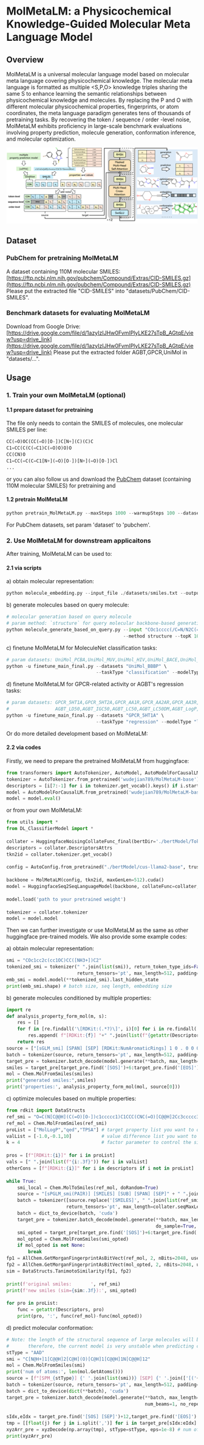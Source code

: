 # MolMetaLM: a Physicochemical Knowledge-Guided Molecular Meta Language Model

## Overview
MolMetaLM is a universal molecular language model based on molecular meta language covering physicochemical knowledge. The molecular meta language is formatted as multiple <S,P,O> knowledge triples sharing the same S to enhance learning the semantic relationships between physicochemical knowledge and molecules. By replacing the P and O with different molecular physicochemical properties, fingerprints, or atom coordinates, the meta language paradigm generates tens of thousands of pretraining tasks. By recovering the token / sequence / order -level noise, MolMetaLM exhibits proficiency in large-scale benchmark evaluations involving property prediction, molecule generation, conformation inference, and molecular optimization.

![image](https://github.com/CSUBioGroup/MolMetaLM/blob/main/figures/framework.png)

## Dataset
### PubChem for pretraining MolMetaLM
A dataset containing 110M molecular SMILES: [https://ftp.ncbi.nlm.nih.gov/pubchem/Compound/Extras/CID-SMILES.gz](https://ftp.ncbi.nlm.nih.gov/pubchem/Compound/Extras/CID-SMILES.gz)
Please put the extracted file "CID-SMILES" into "datasets/PubChem/CID-SMILES". 

### Benchmark datasets for evaluating MolMetaLM
Download from Google Drive: [https://drive.google.com/file/d/1azyIzIJHw0FvmIPlyLKE27sTpB_AGtqE/view?usp=drive_link](https://drive.google.com/file/d/1azyIzIJHw0FvmIPlyLKE27sTpB_AGtqE/view?usp=drive_link)
Please put the extracted folder AGBT,GPCR,UniMol in "datasets/...".

## Usage
### 1. Train your own MolMetaLM (optional)
#### 1.1 prepare dataset for pretraining
The file only needs to contain the SMILES of molecules, one molecular SMILES per line:
```python
CC(=O)OC(CC(=O)[O-])C[N+](C)(C)C
C1=CC(C(C(=C1)C(=O)O)O)O
CC(CN)O
C1=CC(=C(C=C1[N+](=O)[O-])[N+](=O)[O-])Cl
...
```

or you can also follow us and download the [PubChem](https://ftp.ncbi.nlm.nih.gov/pubchem/Compound/Extras/CID-SMILES.gz) dataset (containing 110M molecular SMILES) for pretraining and 
#### 1.2 pretrain MolMetaLM

```python
python pretrain_MolMetaLM.py --maxSteps 1000 --warmupSteps 100 --dataset ./datasets/smiles.txt --model_size base
```

For PubChem datasets, set param 'dataset' to 'pubchem'. 

### 2. Use MolMetaLM for downstream applicaitons

After training, MolMetaLM can be used to:
#### 2.1 via scripts
a) obtain molecular representation:
```python
python molecule_embedding.py --input_file ./datasets/smiles.txt --output_file ./cache/smiles.pkl
```

b) generate molecules based on query molecule:
```python
# molecular generation based on query molecule
# param method: `structure` for query molecular backbone-based generation; `fingerprint` for query molecular fingerprint-based generation
python molecule_generate_based_on_query.py --input "COc1cccc(/C=N/N2C(=O)c3ccccc3C2=O)c1OC"  --output ./cache \
                                           --method structure --topK 10
```

c) finetune MolMetaLM for MoleculeNet classification tasks:
```python
# param datasets: UniMol_PCBA,UniMol_MUV,UniMol_HIV,UniMol_BACE,UniMol_BBBP,UniMol_Tox21,UniMol_ToxCast,UniMol_SIDER,UniMol_ClinTox
python -u finetune_main_final.py --datasets "UniMol_BBBP" \
                                 --taskType "classification" --modelType "llama2-base"
```

d) finetune MolMetaLM for GPCR-related activity or AGBT's regression tasks:
```python
# param datasets: GPCR_5HT1A,GPCR_5HT2A,GPCR_AA1R,GPCR_AA2AR,GPCR_AA3R,GPCR_CNR2,GPCR_DRD2,GPCR_DRD3,GPCR_HRH3,GPCR_OPRM,
#                 AGBT_LD50,AGBT_IGC50,AGBT_LC50,AGBT_LC50DM,AGBT_LogP,AGBT_FreeSolv,AGBT_Lipophilicity
python -u finetune_main_final.py --datasets "GPCR_5HT1A" \
                                 --taskType "regression" --modelType "llama2-base"
```

Or do more detailed development based on MolMetaLM:
#### 2.2 via codes
Firstly, we need to prepare the pretrained MolMetaLM from huggingface:
```python
from transformers import AutoTokenizer, AutoModel, AutoModelForCausalLM
tokenizer = AutoTokenizer.from_pretrained('wudejian789/MolMetaLM-base')
descriptors = [i[7:-1] for i in tokenizer.get_vocab().keys() if i.startswith('[RDKit:')]
model = AutoModelForCausalLM.from_pretrained('wudejian789/MolMetaLM-base').cuda()
model = model.eval()
```
or from your own MolMetaLM:
```python
from utils import *
from DL_ClassifierModel import *

collater = HuggingfaceNoisingCollateFunc_final(bertDir='./bertModel/Tokenizer_final', seqMaxLen=512, k=64)
descriptors = collater.DescriptorsAttrs
tkn2id = collater.tokenizer.get_vocab()

config = AutoConfig.from_pretrained("./bertModel/cus-llama2-base", trust_remote_code=True, use_flash_attention_2=True)

backbone = MolMetaLM(config, tkn2id, maxGenLen=512).cuda()
model = HuggingfaceSeq2SeqLanguageModel(backbone, collateFunc=collater, AMP=True)

model.load('path to your pretrained weight')

tokenizer = collater.tokenizer
model = model.model
```

Then we can further investigate or use MolMetaLM as the same as other huggingface pre-trained models.
We also provide some example codes:

a) obtain molecular representation:
```python
smi = "COc1cc2c(cc1OC)CC([NH3+])C2"
tokenized_smi = tokenizer(" ".join(list(smi)), return_token_type_ids=False, 
                          return_tensors='pt', max_length=512, padding='longest', truncation=True)
emb_smi = model.model(**tokenized_smi).last_hidden_state
print(emb_smi.shape) # batch size, seq length, embedding size
```

b) generate molecules conditioned by multiple properties:
```python
import re
def analysis_property_form_mol(m, s):
    res = []
    for f in [re.findall('\[RDKit:(.*?)\]', i)[0] for i in re.findall('(\[RDKit:[0-9a-zA-Z]*?\][0-9.\s]+?);', s)]:
        res.append( f"[RDKit:{f}] "+" ".join(list(f"{getattr(Descriptors, f)(m):.3f}")))
    return res
source = ["[sGLM_smi] [SPAN] [SEP] [RDKit:NumAromaticRings] 1 0 . 0 0 0 ; [RDKit:MolWt] 6 3 6. 0 0 0 ; [SOS]"]
batch = tokenizer(source, return_tensors='pt', max_length=512, padding='longest', truncation=True, return_token_type_ids=False)
target_pre = tokenizer.batch_decode(model.generate(**batch, max_length=512))[0]
smiles = target_pre[target_pre.find('[SOS]')+6:target_pre.find('[EOS]')-7].replace(' ','')
mol = Chem.MolFromSmiles(smiles)
print("generated smiles:",smiles)
print('properties:', analysis_property_form_mol(mol, source[0]))
```

c) optimize molecules based on multiple properties:
```python
from rdkit import DataStructs
ref_smi = "O=C(N[C@@H](C(=O)[O-])c1ccccc1)C1CCC(CNC(=O)[C@@H]2Cc3ccccc3C[NH2+]2)CC1"
ref_mol = Chem.MolFromSmiles(ref_smi)
proList = ["MolLogP","qed","TPSA"] # target property list you want to optimize 
valList = [-1.0,-0.1,10]           # value difference list you want to change
k = 4                              # factor parameter to control the similarity

pros = [f"[RDKit:{i}]" for i in proList]
vals = [" ".join(list(f"{i:.3f}")) for i in valList]
otherCons = [f"[RDKit:{i}]" for i in descriptors if i not in proList]

while True:
    smi_local = Chem.MolToSmiles(ref_mol, doRandom=True)
    source = "[sPGLM_smi(PAIR)] [SMILES] [SUB] [SPAN] [SEP]" + " ".join([f"{p} {v} ;" for p,v in zip(pros,vals)]) + " ".join([f"{p} 0 . 0 0 0 ;" for p in random.sample(otherCons,k)]) + " [SOS]"
    batch = tokenizer([source.replace('[SMILES]', " ".join(list(ref_smi)))], return_token_type_ids=False, 
                      return_tensors='pt', max_length=collater.seqMaxLen, padding='longest', truncation=True)
    batch = dict_to_device(batch, 'cuda')
    target_pre = tokenizer.batch_decode(model.generate(**batch, max_length=1024, 
                                                       do_sample=True, no_repeat_ngram_size=6, num_beams=5, length_penalty=0))[0]
    smi_opted = target_pre[target_pre.find('[SOS]')+6:target_pre.find('[EOS]')-7].replace(' ','')
    mol_opted = Chem.MolFromSmiles(smi_opted)
    if mol_opted is not None:
        break
fp1 = AllChem.GetMorganFingerprintAsBitVect(ref_mol, 2, nBits=2048, useChirality=False)
fp2 = AllChem.GetMorganFingerprintAsBitVect(mol_opted, 2, nBits=2048, useChirality=False)
sim = DataStructs.TanimotoSimilarity(fp1, fp2)

print(f'original smiles:       ', ref_smi)
print(f'new smiles (sim={sim:.3f}):', smi_opted)

for pro in proList:
    func = getattr(Descriptors, pro)
    print(pro, ':', func(ref_mol)-func(mol_opted))
```

d) predict molecular conformation:
```python
# Note: the length of the structural sequence of large molecules will be too large, beyond the preset sequence length of 512. 
#       therefore, the current model is very unstable when predicting conformation for big molecules (whose num of atoms>20).
stType = "AAD"
smi = "C[N@H+]1[C@@H]2[C@H](O)[C@H]1[C@@H]1N[C@@H]12"
mol = Chem.MolFromSmiles(smi)
print('num of atoms:', len(mol.GetAtoms()))
source = [f"[SPM_{stType}] {' '.join(list(smi))} [SEP] {' '.join(['[('+stType+')ATOM:'+a.GetSymbol()+'] [XYZ] ;' for a in mol.GetAtoms()])} [SOS]"]
batch = tokenizer(source, return_tensors='pt', max_length=512, padding='longest', truncation=True, return_token_type_ids=False)
batch = dict_to_device(dict(**batch), 'cuda')
target_pre = tokenizer.batch_decode(model.generate(**batch, max_length=512, do_sample=False,
                                                   num_beams=1, no_repeat_ngram_size=0))[0]

sIdx,eIdx = target_pre.find('[SOS] [SEP]')+12,target_pre.find('[EOS]')
tmp = [[float(j) for j in i.split(',')] for i in target_pre[sIdx:eIdx].replace(' ','').split(';')[:-1]]
xyzArr_pre = xyzDecode(np.array(tmp), stType=stType, eps=1e-8) # num of atoms, 3
print(xyzArr_pre)
```
